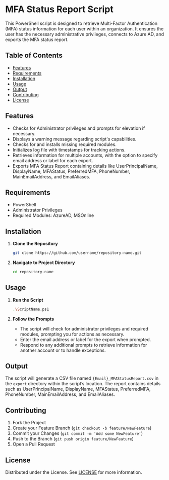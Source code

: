 # MFA Status Report Script

This PowerShell script is designed to retrieve Multi-Factor Authentication (MFA) status information for each user within an organization. It ensures the user has the necessary administrative privileges, connects to Azure AD, and exports the MFA status report.

## Table of Contents

* [Features](#features)
* [Requirements](#requirements)
* [Installation](#installation)
* [Usage](#usage)
* [Output](#output)
* [Contributing](#contributing)
* [License](#license)

## Features

* Checks for Administrator privileges and prompts for elevation if necessary.
* Displays a warning message regarding script's capabilities.
* Checks for and installs missing required modules.
* Initializes log file with timestamps for tracking actions.
* Retrieves information for multiple accounts, with the option to specify email address or label for each export.
* Exports MFA Status Report containing details like UserPrincipalName, DisplayName, MFAStatus, PreferredMFA, PhoneNumber, MainEmailAddress, and EmailAliases.

## Requirements

* PowerShell
* Administrator Privileges
* Required Modules: AzureAD, MSOnline

## Installation

1. **Clone the Repository**
    
    ```sh
    git clone https://github.com/username/repository-name.git
    ```
    
2. **Navigate to Project Directory**
    
    ```sh
    cd repository-name
    ```
    

## Usage

1. **Run the Script**
    
    ```sh
    .\ScriptName.ps1
    ```
    
2. **Follow the Prompts**
    * The script will check for administrator privileges and required modules, prompting you for actions as necessary.
    * Enter the email address or label for the export when prompted.
    * Respond to any additional prompts to retrieve information for another account or to handle exceptions.

## Output

The script will generate a CSV file named `{Email}_MFAStatusReport.csv` in the `export` directory within the script’s location. The report contains details such as UserPrincipalName, DisplayName, MFAStatus, PreferredMFA, PhoneNumber, MainEmailAddress, and EmailAliases.

## Contributing

1. Fork the Project
2. Create your Feature Branch (`git checkout -b feature/NewFeature`)
3. Commit your Changes (`git commit -m 'Add some NewFeature'`)
4. Push to the Branch (`git push origin feature/NewFeature`)
5. Open a Pull Request

## License

Distributed under the License. See [LICENSE](LICENSE) for more information.
